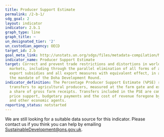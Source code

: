 ```yaml
---
title: Producer Support Estimate
permalink: /2-b-1/
sdg_goal: 2
layout: indicator
indicator: 2.b.1
graph_type: line
graph_title: ~
un_designated_tier: '2'
un_custodian_agency: OECD
target_id: 2.b
goal_meta_link: http://unstats.un.org/sdgs/files/metadata-compilation/Metadata-Goal-2.pdf
indicator_name: Producer Support Estimate
target: Correct and prevent trade restrictions and distortions in world agricultural
  markets, including through the parallel elimination of all forms of agricultural
  export subsidies and all export measures with equivalent effect, in accordance with
  the mandate of the Doha Development Round.
indicator_definition: The Percentage Producer Support Estimate (%PSE) represents policy
  transfers to agricultural producers, measured at the farm gate and expressed as
  a share of gross farm receipts. Transfers included in the PSE are composed of market
  price support, budgetary payments and the cost of revenue foregone by the government
  and other economic agents.
reporting_status: notstarted
---
```


We are still looking for a suitable data source for this indicator. Please contact us if you think you can help by emailing <a href="mailto:SustainableDevelopment@ons.gov.uk">SustainableDevelopment@ons.gov.uk</a>.


